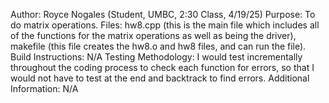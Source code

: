 Author: Royce Nogales (Student, UMBC, 2:30 Class, 4/19/25)
Purpose: To do matrix operations.
Files: hw8.cpp (this is the main file which includes all of the functions for the matrix operations as well as being the driver), makefile (this file creates the hw8.o and hw8 files, and can run the file).
Build Instructions: N/A
Testing Methodology: I would test incrementally throughout the coding process to check each function for errors, so that I would not have to test at the end and backtrack to find errors.
Additional Information: N/A
